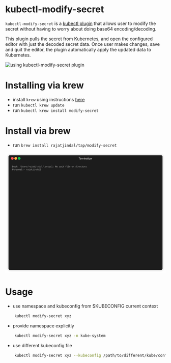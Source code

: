 # kubectl-modify-secret

`kubectl-modify-secret` is a [kubectl plugin](https://kubernetes.io/docs/tasks/extend-kubectl/kubectl-plugins/) that allows user to modify the secret without having to worry about doing base64 encoding/decoding.

This plugin pulls the secret from Kubernetes, and open the configured editor with just the decoded secret data. Once user makes changes, save and quit the editor, the plugin automatically apply the updated data to Kubernetes.

![using kubectl-modify-secret plugin](demo/usage.gif)

# Installing via krew
- install `krew` using instructions [here](https://github.com/kubernetes-sigs/krew#installation)
- run `kubectl krew update`
- run `kubectl krew install modify-secret`

# Install via brew
- run `brew install rajatjindal/tap/modify-secret`

![installing kubectl-modify-secret plugin](demo/installation.gif)


# Usage

- use namespace and kubeconfig from $KUBECONFIG current context

```bash
    kubectl modify-secret xyz
```

- provide namespace explicitly

```bash
    kubectl modify-secret xyz -n kube-system
```

- use different kubeconfig file

```bash
    kubectl modify-secret xyz --kubeconfig /path/to/different/kube/config
```
